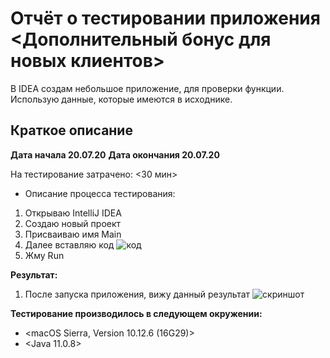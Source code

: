# Отчёт о тестировании приложения <Дополнительный бонус для новых клиентов>

В IDEA создам небольшое приложение, для проверки функции. 
Использую данные, которые имеются в исходнике. 

## Краткое описание

**Дата начала 20.07.20**
**Дата окончания 20.07.20**

На тестирование затрачено: <30 мин>

* Описание процесса тестирования:
1. Открываю IntelliJ IDEA 
2. Создаю новый проект
3. Присваиваю имя Main
4. Далее вставляю код ![код](https://github.com/dmtevelavichius/HW_Java_3.2/blob/master/src/screen%20new%20code.png)
5. Жму Run


**Результат:**
1. После запуска приложения, вижу данный результат
![скриншот](https://github.com/dmtevelavichius/HW_Java_3.2/blob/master/src/New%20bonus_result.png)


**Тестирование производилось в следующем окружении:**

* <macOS Sierra, Version 10.12.6 (16G29)>
* <Java 11.0.8>
